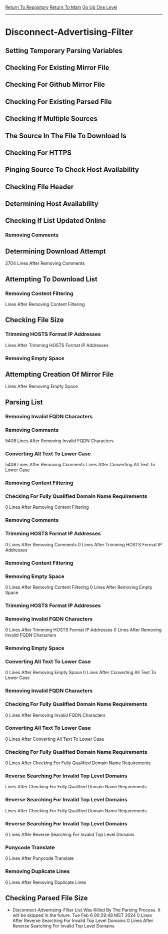 [Return To Repository](https://github.com/DigitalWarrior/piholeparser/)
[Return To Main](https://github.com/DigitalWarrior/piholeparser/blob/master/RecentRunLogs/Mainlog.md)
[Go Up One Level](https://github.com/DigitalWarrior/piholeparser/blob/master/RecentRunLogs/TopLevelScripts/30-Processing-External-Blacklists.md)
____________________________________
# Disconnect-Advertising-Filter
## Setting Temporary Parsing Variables
## Checking For Existing Mirror File
## Checking For Github Mirror File
## Checking For Existing Parsed File
## Checking If Multiple Sources
## The Source In The File To Download Is
## Checking For HTTPS
## Pinging Source To Check Host Availability
## Checking File Header
## Determining Host Availability
## Checking If List Updated Online
### Removing Comments
## Determining Download Attempt
2704 Lines After Removing Comments
## Attempting To Download List
### Removing Content Filtering
 Lines After Removing Content Filtering
## Checking File Size
### Trimming HOSTS Format IP Addresses
 Lines After Trimming HOSTS Format IP Addresses
### Removing Empty Space
## Attempting Creation Of Mirror File
 Lines After Removing Empty Space
## Parsing List
### Removing Invalid FQDN Characters
### Removing Comments
5408 Lines After Removing Invalid FQDN Characters
### Converting All Text To Lower Case
5408 Lines After Removing Comments
 Lines After Converting All Text To Lower Case
### Removing Content Filtering
### Checking For Fully Qualified Domain Name Requirements
0 Lines After Removing Content Filtering
### Removing Comments
### Trimming HOSTS Format IP Addresses
0 Lines After Removing Comments
0 Lines After Trimming HOSTS Format IP Addresses
### Removing Content Filtering
### Removing Empty Space
0 Lines After Removing Content Filtering
0 Lines After Removing Empty Space
### Trimming HOSTS Format IP Addresses
### Removing Invalid FQDN Characters
0 Lines After Trimming HOSTS Format IP Addresses
0 Lines After Removing Invalid FQDN Characters
### Removing Empty Space
### Converting All Text To Lower Case
0 Lines After Removing Empty Space
0 Lines After Converting All Text To Lower Case
### Removing Invalid FQDN Characters
### Checking For Fully Qualified Domain Name Requirements
0 Lines After Removing Invalid FQDN Characters
### Converting All Text To Lower Case
0 Lines After Converting All Text To Lower Case
### Checking For Fully Qualified Domain Name Requirements
0 Lines After Checking For Fully Qualified Domain Name Requirements
### Reverse Searching For Invalid Top Level Domains
 Lines After Checking For Fully Qualified Domain Name Requirements
### Reverse Searching For Invalid Top Level Domains
 Lines After Checking For Fully Qualified Domain Name Requirements
### Reverse Searching For Invalid Top Level Domains
0 Lines After Reverse Searching For Invalid Top Level Domains
### Punycode Translate
0 Lines After Punycode Translate
### Removing Duplicate Lines
0 Lines After Removing Duplicate Lines
## Checking Parsed File Size
* Disconnect-Advertising-Filter List Was Killed By The Parsing Process. It will be skipped in the future. Tue Feb  6 00:29:48 MST 2024
0 Lines After Reverse Searching For Invalid Top Level Domains
0 Lines After Reverse Searching For Invalid Top Level Domains
